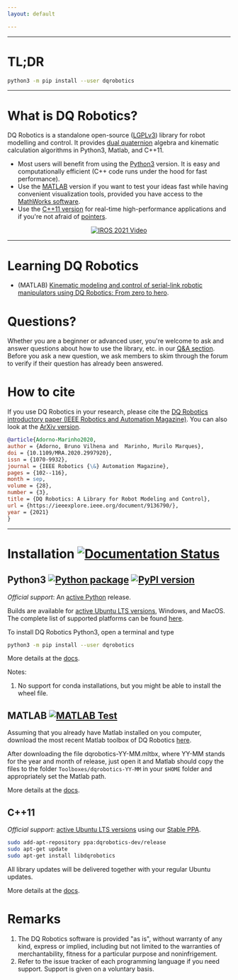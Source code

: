 ```yaml
---
layout: default

---
```


<hr />

# TL;DR

```bash
python3 -m pip install --user dqrobotics
```

<hr />

# What is DQ Robotics?

DQ Robotics is a standalone open-source ([LGPLv3](https://www.gnu.org/licenses/lgpl-3.0.html)) library for robot modelling and control. It provides [dual quaternion](http://en.wikipedia.org/wiki/Dual_quaternion) algebra and kinematic calculation algorithms in Python3, Matlab, and C++11.
- Most users will benefit from using the [Python3](#python3---) version. It is easy and computationally efficient (C++ code runs under the hood for fast performance).
- Use the [MATLAB](#matlab) version if you want to test your ideas fast while having convenient visualization tools, provided you have access to the [MathWorks software](https://www.mathworks.com/).
- Use the [C++11 version](#c11-) for real-time high-performance applications and if you're not afraid of [pointers](https://en.wikipedia.org/wiki/Pointer_(computer_programming)).

<p align="center">
  <a href="https://www.youtube.com/watch?v=e8ajS3FVMUI">
  <img src="https://user-images.githubusercontent.com/23158313/149566906-46c490dd-1e2f-4310-89c4-4a4c1abe3158.gif?raw=true" alt="IROS 2021 Video"/>
  </a>
</p>

<hr />

# Learning DQ Robotics

- (MATLAB) [Kinematic modeling and control of serial-link robotic manipulators using DQ Robotics: From zero to hero](https://github.com/dqrobotics/learning-dqrobotics-in-matlab/tree/master/robotic_manipulators).

# Questions?
Whether you are a beginner or advanced user, you're welcome to ask and answer questions about how to use the library, etc. in our [Q&A section](https://github.com/orgs/dqrobotics/discussions/categories/q-a). Before you ask a new question, we ask members to skim through the forum to verify if their question has already been answered.

# How to cite

If you use DQ Robotics in your research, please cite the [DQ Robotics introductory paper (IEEE Robotics and Automation Magazine)](https://ieeexplore.ieee.org/document/9136790). You can also look at the [ArXiv version](https://arxiv.org/abs/1910.11612).

```bibtex
@article{Adorno-Marinho2020,
author = {Adorno, Bruno Vilhena and  Marinho, Murilo Marques},
doi = {10.1109/MRA.2020.2997920},
issn = {1070-9932},
journal = {IEEE Robotics {\&} Automation Magazine},
pages = {102--116},
month = sep,
volume = {28},
number = {3},
title = {DQ Robotics: A Library for Robot Modeling and Control},
url = {https://ieeexplore.ieee.org/document/9136790/},
year = {2021}
}
```

<hr />

# Installation [![Documentation Status](https://readthedocs.org/projects/dqroboticsgithubio/badge/?version=latest)](https://dqroboticsgithubio.readthedocs.io/en/latest/?badge=latest)

## Python3 [![Python package](https://github.com/dqrobotics/python/actions/workflows/python_package.yml/badge.svg)](https://github.com/dqrobotics/python/actions/workflows/python_package.yml) [![PyPI version](https://badge.fury.io/py/dqrobotics.svg)](https://badge.fury.io/py/dqrobotics)

*Official support*: An [active Python](https://devguide.python.org/versions/) release.

Builds are available for [active Ubuntu LTS versions](https://wiki.ubuntu.com/Releases), Windows, and MacOS. The complete list of supported platforms can be found [here](https://pypi.org/project/dqrobotics/23.4.0a22/#files).

To install DQ Robotics Python3, open a terminal and type 

```bash
python3 -m pip install --user dqrobotics
```
More details at the [docs](https://dqroboticsgithubio.readthedocs.io/en/latest/installation/python.html#python3-installation).

Notes:
1. No support for conda installations, but you might be able to install the wheel file.

## MATLAB [![MATLAB Test](https://github.com/dqrobotics/matlab/actions/workflows/matlab_test.yml/badge.svg?branch=master)](https://github.com/dqrobotics/matlab/actions/workflows/matlab_test.yml)

Assuming that you already have Matlab installed on you computer, download the most recent Matlab toolbox of DQ Robotics [here](https://github.com/dqrobotics/matlab/releases/latest).

After downloading the file dqrobotics-YY-MM.mltbx, where YY-MM stands for the year and month of release, just open it and Matlab should copy the files to the folder `Toolboxes/dqrobotics-YY-MM` in your `$HOME` folder and appropriately set the Matlab path.

More details at the [docs](https://dqroboticsgithubio.readthedocs.io/en/latest/installation/matlab.html#matlab-installation).

## C++11 
*Official support*: [active Ubuntu LTS versions](https://wiki.ubuntu.com/Releases) using our [Stable PPA](https://launchpad.net/~dqrobotics-dev/+archive/ubuntu/release).

```bash
sudo add-apt-repository ppa:dqrobotics-dev/release
sudo apt-get update
sudo apt-get install libdqrobotics
```

All library updates will be delivered together with your regular Ubuntu updates.

More details at the [docs](https://dqroboticsgithubio.readthedocs.io/en/latest/installation/cpp.html#c-11-installation).

# Remarks
1. The DQ Robotics software is provided "as is", without warranty of any kind, express or implied, including but not limited to the warranties of merchantability, fitness for a particular purpose and noninfrigement.
2. Refer to the issue tracker of each programming language if you need support. Support is given on a voluntary basis.





